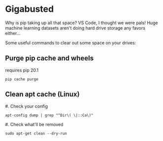 # Gigabusted

Why is pip taking up all that space? VS Code, I thought we were pals! 
Huge machine learning datasets aren't doing hard drive storage any favors either...

Some useful commands to clear out some space on your drives:

## Purge pip cache and wheels

requires pip 20.1

```{bash}
pip cache purge
```

## Clean apt cache (Linux)

#. Check your config
```{bash}
apt-config dump | grep "^Dir\( \|::Ca\)"
```

#. Check what'll be removed
```{bash}
sudo apt-get clean --dry-run
```
